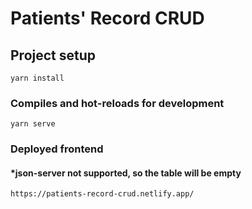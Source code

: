 # Patients' Record CRUD

## Project setup
```
yarn install
```

### Compiles and hot-reloads for development
```
yarn serve
```

### Deployed frontend 
#### *json-server not supported, so the table will be empty
```
https://patients-record-crud.netlify.app/
```
